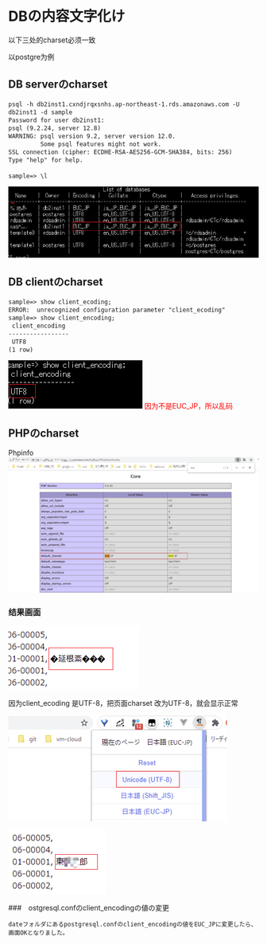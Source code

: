 # DBの内容文字化け

以下三处的charset必须一致

以postgre为例

## DB serverのcharset

```
psql -h db2inst1.cxndjrqxsnhs.ap-northeast-1.rds.amazonaws.com -U db2inst1 -d sample
Password for user db2inst1:
psql (9.2.24, server 12.8)
WARNING: psql version 9.2, server version 12.0.
         Some psql features might not work.
SSL connection (cipher: ECDHE-RSA-AES256-GCM-SHA384, bits: 256)
Type "help" for help.

sample=> \l

```

![](img\2021-10-20-20-30-24.png)

## DB clientのcharset
```
sample=> show client_ecoding;
ERROR:  unrecognized configuration parameter "client_ecoding"
sample=> show client_encoding;
 client_encoding
-----------------
 UTF8
(1 row)
```
![](img\2021-10-20-20-31-07.png)
<font style='color:red'>因为不是EUC_JP，所以乱码</font>

## PHPのcharset
Phpinfo
![](img\2021-10-20-20-34-26.png)

### 结果画面

![](img\2021-10-20-20-36-41.png)

因为client_ecoding 是UTF-8，把页面charset 改为UTF-8，就会显示正常

![](img\2021-10-20-20-38-00.png)

![](img\2021-10-20-20-39-30.png)

###　ostgresql.confのclient_encodingの値の変更
~~~~
dateフォルダにあるpostgresql.confのclient_encodingの値をEUC_JPに変更したら、
画面OKとなりました。